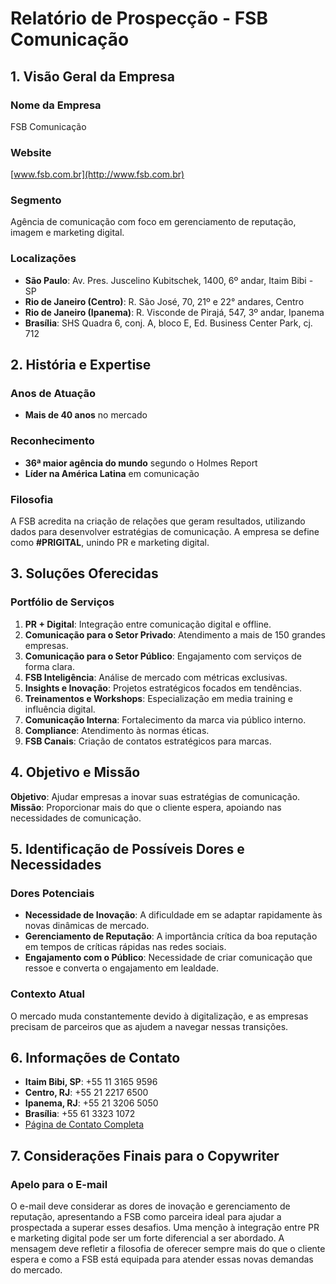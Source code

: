 # Relatório de Prospecção - FSB Comunicação

## 1. Visão Geral da Empresa

### Nome da Empresa
FSB Comunicação

### Website
[www.fsb.com.br](http://www.fsb.com.br)

### Segmento
Agência de comunicação com foco em gerenciamento de reputação, imagem e marketing digital.

### Localizações
- **São Paulo**: Av. Pres. Juscelino Kubitschek, 1400, 6º andar, Itaim Bibi - SP
- **Rio de Janeiro (Centro)**: R. São José, 70, 21º e 22° andares, Centro
- **Rio de Janeiro (Ipanema)**: R. Visconde de Pirajá, 547, 3º andar, Ipanema
- **Brasília**: SHS Quadra 6, conj. A, bloco E, Ed. Business Center Park, cj. 712

## 2. História e Expertise

### Anos de Atuação
- **Mais de 40 anos** no mercado

### Reconhecimento
- **36ª maior agência do mundo** segundo o Holmes Report
- **Líder na América Latina** em comunicação

### Filosofia
A FSB acredita na criação de relações que geram resultados, utilizando dados para desenvolver estratégias de comunicação. A empresa se define como **#PRIGITAL**, unindo PR e marketing digital.

## 3. Soluções Oferecidas

### Portfólio de Serviços
1. **PR + Digital**: Integração entre comunicação digital e offline.
2. **Comunicação para o Setor Privado**: Atendimento a mais de 150 grandes empresas.
3. **Comunicação para o Setor Público**: Engajamento com serviços de forma clara.
4. **FSB Inteligência**: Análise de mercado com métricas exclusivas.
5. **Insights e Inovação**: Projetos estratégicos focados em tendências.
6. **Treinamentos e Workshops**: Especialização em media training e influência digital.
7. **Comunicação Interna**: Fortalecimento da marca via público interno.
8. **Compliance**: Atendimento às normas éticas.
9. **FSB Canais**: Criação de contatos estratégicos para marcas.

## 4. Objetivo e Missão
**Objetivo**: Ajudar empresas a inovar suas estratégias de comunicação.  
**Missão**: Proporcionar mais do que o cliente espera, apoiando nas necessidades de comunicação.

## 5. Identificação de Possíveis Dores e Necessidades

### Dores Potenciais
- **Necessidade de Inovação**: A dificuldade em se adaptar rapidamente às novas dinâmicas de mercado.
- **Gerenciamento de Reputação**: A importância crítica da boa reputação em tempos de críticas rápidas nas redes sociais.
- **Engajamento com o Público**: Necessidade de criar comunicação que ressoe e converta o engajamento em lealdade.

### Contexto Atual
O mercado muda constantemente devido à digitalização, e as empresas precisam de parceiros que as ajudem a navegar nessas transições.

## 6. Informações de Contato
- **Itaim Bibi, SP**: +55 11 3165 9596
- **Centro, RJ**: +55 21 2217 6500
- **Ipanema, RJ**: +55 21 3206 5050
- **Brasília**: +55 61 3323 1072
- [Página de Contato Completa](https://www.fsb.com.br/contato/)

## 7. Considerações Finais para o Copywriter

### Apelo para o E-mail
O e-mail deve considerar as dores de inovação e gerenciamento de reputação, apresentando a FSB como parceira ideal para ajudar a prospectada a superar esses desafios. Uma menção à integração entre PR e marketing digital pode ser um forte diferencial a ser abordado. A mensagem deve refletir a filosofia de oferecer sempre mais do que o cliente espera e como a FSB está equipada para atender essas novas demandas do mercado.